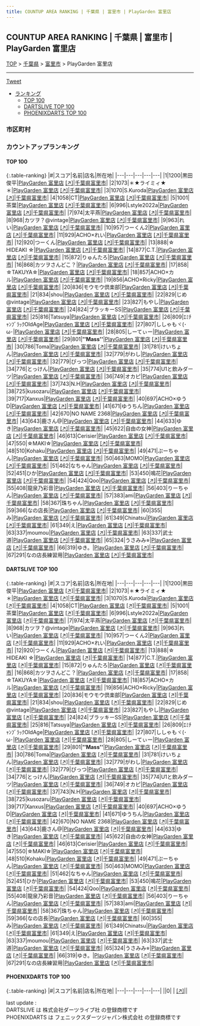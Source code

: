 ```yaml
---
title: COUNTUP AREA RANKING | 千葉県 | 富里市 | PlayGarden 富里店
---
```

## COUNTUP AREA RANKING | 千葉県 | 富里市 | PlayGarden 富里店

[TOP](/darts/rank/) > [千葉県](/darts/rank/千葉県/) > [富里市](/darts/rank/千葉県/富里市/) > PlayGarden 富里店

___

<a href="https://twitter.com/share?ref_src=twsrc%5Etfw" data-text="COUNTUP AREA RANKING | 千葉県富里市PlayGarden 富里店" class="twitter-share-button" data-hashtags="DARTSLIVE,PHOENIXDARTS,darts,ダーツ" data-show-count="false">Tweet</a>

* [ランキング](#カウントアップランキング)
    * [TOP 100](#top-100)
    * [DARTSLIVE TOP 100](#dartslive-top-100)
    * [PHOENIXDARTS TOP 100](#phoenixdarts-top-100)

### 市区町村

<ul>

</ul>

### カウントアップランキング

#### TOP 100



{:.table-ranking}
|#|スコア|名前|店名|所在地|
|---|---|---|---|---|
|1|1200|<span class="rank-name-dl">黒田 俊平</span>|<a href="/darts/rank/shops/0d8d7866b1aa302ffec1ae84bb28bd87.html">PlayGarden 富里店</a> <a href="https://search.dartslive.com/jp/shop/0d8d7866b1aa302ffec1ae84bb28bd87">[↗]</a>|<a href="/darts/rank/千葉県/富里市">千葉県富里市</a>|
|2|1073|<span class="rank-name-dl">＊★ライミィ★＊</span>|<a href="/darts/rank/shops/0d8d7866b1aa302ffec1ae84bb28bd87.html">PlayGarden 富里店</a> <a href="https://search.dartslive.com/jp/shop/0d8d7866b1aa302ffec1ae84bb28bd87">[↗]</a>|<a href="/darts/rank/千葉県/富里市">千葉県富里市</a>|
|3|1070|<span class="rank-name-dl">S.Kuroda</span>|<a href="/darts/rank/shops/0d8d7866b1aa302ffec1ae84bb28bd87.html">PlayGarden 富里店</a> <a href="https://search.dartslive.com/jp/shop/0d8d7866b1aa302ffec1ae84bb28bd87">[↗]</a>|<a href="/darts/rank/千葉県/富里市">千葉県富里市</a>|
|4|1058|<span class="rank-name-dl">CT</span>|<a href="/darts/rank/shops/0d8d7866b1aa302ffec1ae84bb28bd87.html">PlayGarden 富里店</a> <a href="https://search.dartslive.com/jp/shop/0d8d7866b1aa302ffec1ae84bb28bd87">[↗]</a>|<a href="/darts/rank/千葉県/富里市">千葉県富里市</a>|
|5|1001|<span class="rank-name-dl">茶葉</span>|<a href="/darts/rank/shops/0d8d7866b1aa302ffec1ae84bb28bd87.html">PlayGarden 富里店</a> <a href="https://search.dartslive.com/jp/shop/0d8d7866b1aa302ffec1ae84bb28bd87">[↗]</a>|<a href="/darts/rank/千葉県/富里市">千葉県富里市</a>|
|6|996|<span class="rank-name-dl">Lstyle2022a</span>|<a href="/darts/rank/shops/0d8d7866b1aa302ffec1ae84bb28bd87.html">PlayGarden 富里店</a> <a href="https://search.dartslive.com/jp/shop/0d8d7866b1aa302ffec1ae84bb28bd87">[↗]</a>|<a href="/darts/rank/千葉県/富里市">千葉県富里市</a>|
|7|974|<span class="rank-name-dl">太平燕</span>|<a href="/darts/rank/shops/0d8d7866b1aa302ffec1ae84bb28bd87.html">PlayGarden 富里店</a> <a href="https://search.dartslive.com/jp/shop/0d8d7866b1aa302ffec1ae84bb28bd87">[↗]</a>|<a href="/darts/rank/千葉県/富里市">千葉県富里市</a>|
|8|968|<span class="rank-name-dl">カツヲ？@vintage</span>|<a href="/darts/rank/shops/0d8d7866b1aa302ffec1ae84bb28bd87.html">PlayGarden 富里店</a> <a href="https://search.dartslive.com/jp/shop/0d8d7866b1aa302ffec1ae84bb28bd87">[↗]</a>|<a href="/darts/rank/千葉県/富里市">千葉県富里市</a>|
|9|963|<span class="rank-name-dl">れい</span>|<a href="/darts/rank/shops/0d8d7866b1aa302ffec1ae84bb28bd87.html">PlayGarden 富里店</a> <a href="https://search.dartslive.com/jp/shop/0d8d7866b1aa302ffec1ae84bb28bd87">[↗]</a>|<a href="/darts/rank/千葉県/富里市">千葉県富里市</a>|
|10|957|<span class="rank-name-dl">つーくん2</span>|<a href="/darts/rank/shops/0d8d7866b1aa302ffec1ae84bb28bd87.html">PlayGarden 富里店</a> <a href="https://search.dartslive.com/jp/shop/0d8d7866b1aa302ffec1ae84bb28bd87">[↗]</a>|<a href="/darts/rank/千葉県/富里市">千葉県富里市</a>|
|11|929|<span class="rank-name-dl">ACHO×れい</span>|<a href="/darts/rank/shops/0d8d7866b1aa302ffec1ae84bb28bd87.html">PlayGarden 富里店</a> <a href="https://search.dartslive.com/jp/shop/0d8d7866b1aa302ffec1ae84bb28bd87">[↗]</a>|<a href="/darts/rank/千葉県/富里市">千葉県富里市</a>|
|12|920|<span class="rank-name-dl">つーくん</span>|<a href="/darts/rank/shops/0d8d7866b1aa302ffec1ae84bb28bd87.html">PlayGarden 富里店</a> <a href="https://search.dartslive.com/jp/shop/0d8d7866b1aa302ffec1ae84bb28bd87">[↗]</a>|<a href="/darts/rank/千葉県/富里市">千葉県富里市</a>|
|13|888|<span class="rank-name-dl">☆ HIDEAKI ☆</span>|<a href="/darts/rank/shops/0d8d7866b1aa302ffec1ae84bb28bd87.html">PlayGarden 富里店</a> <a href="https://search.dartslive.com/jp/shop/0d8d7866b1aa302ffec1ae84bb28bd87">[↗]</a>|<a href="/darts/rank/千葉県/富里市">千葉県富里市</a>|
|14|877|<span class="rank-name-dl">C.T.</span>|<a href="/darts/rank/shops/0d8d7866b1aa302ffec1ae84bb28bd87.html">PlayGarden 富里店</a> <a href="https://search.dartslive.com/jp/shop/0d8d7866b1aa302ffec1ae84bb28bd87">[↗]</a>|<a href="/darts/rank/千葉県/富里市">千葉県富里市</a>|
|15|872|<span class="rank-name-dl">りゅんたろ</span>|<a href="/darts/rank/shops/0d8d7866b1aa302ffec1ae84bb28bd87.html">PlayGarden 富里店</a> <a href="https://search.dartslive.com/jp/shop/0d8d7866b1aa302ffec1ae84bb28bd87">[↗]</a>|<a href="/darts/rank/千葉県/富里市">千葉県富里市</a>|
|16|868|<span class="rank-name-dl">カツヲさんどこ？</span>|<a href="/darts/rank/shops/0d8d7866b1aa302ffec1ae84bb28bd87.html">PlayGarden 富里店</a> <a href="https://search.dartslive.com/jp/shop/0d8d7866b1aa302ffec1ae84bb28bd87">[↗]</a>|<a href="/darts/rank/千葉県/富里市">千葉県富里市</a>|
|17|858|<span class="rank-name-dl">☆TAKUYA☆</span>|<a href="/darts/rank/shops/0d8d7866b1aa302ffec1ae84bb28bd87.html">PlayGarden 富里店</a> <a href="https://search.dartslive.com/jp/shop/0d8d7866b1aa302ffec1ae84bb28bd87">[↗]</a>|<a href="/darts/rank/千葉県/富里市">千葉県富里市</a>|
|18|857|<span class="rank-name-dl">ACHO×カル</span>|<a href="/darts/rank/shops/0d8d7866b1aa302ffec1ae84bb28bd87.html">PlayGarden 富里店</a> <a href="https://search.dartslive.com/jp/shop/0d8d7866b1aa302ffec1ae84bb28bd87">[↗]</a>|<a href="/darts/rank/千葉県/富里市">千葉県富里市</a>|
|19|856|<span class="rank-name-dl">ACHO×Ricky</span>|<a href="/darts/rank/shops/0d8d7866b1aa302ffec1ae84bb28bd87.html">PlayGarden 富里店</a> <a href="https://search.dartslive.com/jp/shop/0d8d7866b1aa302ffec1ae84bb28bd87">[↗]</a>|<a href="/darts/rank/千葉県/富里市">千葉県富里市</a>|
|20|836|<span class="rank-name-dl">モウモウ倶楽部</span>|<a href="/darts/rank/shops/0d8d7866b1aa302ffec1ae84bb28bd87.html">PlayGarden 富里店</a> <a href="https://search.dartslive.com/jp/shop/0d8d7866b1aa302ffec1ae84bb28bd87">[↗]</a>|<a href="/darts/rank/千葉県/富里市">千葉県富里市</a>|
|21|834|<span class="rank-name-dl">shou</span>|<a href="/darts/rank/shops/0d8d7866b1aa302ffec1ae84bb28bd87.html">PlayGarden 富里店</a> <a href="https://search.dartslive.com/jp/shop/0d8d7866b1aa302ffec1ae84bb28bd87">[↗]</a>|<a href="/darts/rank/千葉県/富里市">千葉県富里市</a>|
|22|829|<span class="rank-name-dl">じめ@vintage</span>|<a href="/darts/rank/shops/0d8d7866b1aa302ffec1ae84bb28bd87.html">PlayGarden 富里店</a> <a href="https://search.dartslive.com/jp/shop/0d8d7866b1aa302ffec1ae84bb28bd87">[↗]</a>|<a href="/darts/rank/千葉県/富里市">千葉県富里市</a>|
|23|827|<span class="rank-name-dl">もやし</span>|<a href="/darts/rank/shops/0d8d7866b1aa302ffec1ae84bb28bd87.html">PlayGarden 富里店</a> <a href="https://search.dartslive.com/jp/shop/0d8d7866b1aa302ffec1ae84bb28bd87">[↗]</a>|<a href="/darts/rank/千葉県/富里市">千葉県富里市</a>|
|24|824|<span class="rank-name-dl">ブラッキーSS</span>|<a href="/darts/rank/shops/0d8d7866b1aa302ffec1ae84bb28bd87.html">PlayGarden 富里店</a> <a href="https://search.dartslive.com/jp/shop/0d8d7866b1aa302ffec1ae84bb28bd87">[↗]</a>|<a href="/darts/rank/千葉県/富里市">千葉県富里市</a>|
|25|816|<span class="rank-name-dl">Tatsuya</span>|<a href="/darts/rank/shops/0d8d7866b1aa302ffec1ae84bb28bd87.html">PlayGarden 富里店</a> <a href="https://search.dartslive.com/jp/shop/0d8d7866b1aa302ffec1ae84bb28bd87">[↗]</a>|<a href="/darts/rank/千葉県/富里市">千葉県富里市</a>|
|26|809|<span class="rank-name-dl">ｴﾐﾁｬﾝﾌﾞﾗｯｸOldAge</span>|<a href="/darts/rank/shops/0d8d7866b1aa302ffec1ae84bb28bd87.html">PlayGarden 富里店</a> <a href="https://search.dartslive.com/jp/shop/0d8d7866b1aa302ffec1ae84bb28bd87">[↗]</a>|<a href="/darts/rank/千葉県/富里市">千葉県富里市</a>|
|27|807|<span class="rank-name-dl">ししゃもヾ(･ω･</span>|<a href="/darts/rank/shops/0d8d7866b1aa302ffec1ae84bb28bd87.html">PlayGarden 富里店</a> <a href="https://search.dartslive.com/jp/shop/0d8d7866b1aa302ffec1ae84bb28bd87">[↗]</a>|<a href="/darts/rank/千葉県/富里市">千葉県富里市</a>|
|28|805|<span class="rank-name-dl">しーてぃー</span>|<a href="/darts/rank/shops/0d8d7866b1aa302ffec1ae84bb28bd87.html">PlayGarden 富里店</a> <a href="https://search.dartslive.com/jp/shop/0d8d7866b1aa302ffec1ae84bb28bd87">[↗]</a>|<a href="/darts/rank/千葉県/富里市">千葉県富里市</a>|
|29|801|<span class="rank-name-dl">__&#x27;&#x27;Mass&#x27;&#x27;__</span>|<a href="/darts/rank/shops/0d8d7866b1aa302ffec1ae84bb28bd87.html">PlayGarden 富里店</a> <a href="https://search.dartslive.com/jp/shop/0d8d7866b1aa302ffec1ae84bb28bd87">[↗]</a>|<a href="/darts/rank/千葉県/富里市">千葉県富里市</a>|
|30|786|<span class="rank-name-dl">Toma</span>|<a href="/darts/rank/shops/0d8d7866b1aa302ffec1ae84bb28bd87.html">PlayGarden 富里店</a> <a href="https://search.dartslive.com/jp/shop/0d8d7866b1aa302ffec1ae84bb28bd87">[↗]</a>|<a href="/darts/rank/千葉県/富里市">千葉県富里市</a>|
|31|781|<span class="rank-name-dl">けいちょん</span>|<a href="/darts/rank/shops/0d8d7866b1aa302ffec1ae84bb28bd87.html">PlayGarden 富里店</a> <a href="https://search.dartslive.com/jp/shop/0d8d7866b1aa302ffec1ae84bb28bd87">[↗]</a>|<a href="/darts/rank/千葉県/富里市">千葉県富里市</a>|
|32|779|<span class="rank-name-dl">がわし</span>|<a href="/darts/rank/shops/0d8d7866b1aa302ffec1ae84bb28bd87.html">PlayGarden 富里店</a> <a href="https://search.dartslive.com/jp/shop/0d8d7866b1aa302ffec1ae84bb28bd87">[↗]</a>|<a href="/darts/rank/千葉県/富里市">千葉県富里市</a>|
|32|779|<span class="rank-name-dl">ぴっつ</span>|<a href="/darts/rank/shops/0d8d7866b1aa302ffec1ae84bb28bd87.html">PlayGarden 富里店</a> <a href="https://search.dartslive.com/jp/shop/0d8d7866b1aa302ffec1ae84bb28bd87">[↗]</a>|<a href="/darts/rank/千葉県/富里市">千葉県富里市</a>|
|34|776|<span class="rank-name-dl">とっけん</span>|<a href="/darts/rank/shops/0d8d7866b1aa302ffec1ae84bb28bd87.html">PlayGarden 富里店</a> <a href="https://search.dartslive.com/jp/shop/0d8d7866b1aa302ffec1ae84bb28bd87">[↗]</a>|<a href="/darts/rank/千葉県/富里市">千葉県富里市</a>|
|35|774|<span class="rank-name-dl">U1と飲みダーツ</span>|<a href="/darts/rank/shops/0d8d7866b1aa302ffec1ae84bb28bd87.html">PlayGarden 富里店</a> <a href="https://search.dartslive.com/jp/shop/0d8d7866b1aa302ffec1ae84bb28bd87">[↗]</a>|<a href="/darts/rank/千葉県/富里市">千葉県富里市</a>|
|36|749|<span class="rank-name-dl">オカピ</span>|<a href="/darts/rank/shops/0d8d7866b1aa302ffec1ae84bb28bd87.html">PlayGarden 富里店</a> <a href="https://search.dartslive.com/jp/shop/0d8d7866b1aa302ffec1ae84bb28bd87">[↗]</a>|<a href="/darts/rank/千葉県/富里市">千葉県富里市</a>|
|37|743|<span class="rank-name-dl">N.H</span>|<a href="/darts/rank/shops/0d8d7866b1aa302ffec1ae84bb28bd87.html">PlayGarden 富里店</a> <a href="https://search.dartslive.com/jp/shop/0d8d7866b1aa302ffec1ae84bb28bd87">[↗]</a>|<a href="/darts/rank/千葉県/富里市">千葉県富里市</a>|
|38|725|<span class="rank-name-dl">kusozaru</span>|<a href="/darts/rank/shops/0d8d7866b1aa302ffec1ae84bb28bd87.html">PlayGarden 富里店</a> <a href="https://search.dartslive.com/jp/shop/0d8d7866b1aa302ffec1ae84bb28bd87">[↗]</a>|<a href="/darts/rank/千葉県/富里市">千葉県富里市</a>|
|39|717|<span class="rank-name-dl">Xanxus</span>|<a href="/darts/rank/shops/0d8d7866b1aa302ffec1ae84bb28bd87.html">PlayGarden 富里店</a> <a href="https://search.dartslive.com/jp/shop/0d8d7866b1aa302ffec1ae84bb28bd87">[↗]</a>|<a href="/darts/rank/千葉県/富里市">千葉県富里市</a>|
|40|697|<span class="rank-name-dl">ACHO×ゆうD</span>|<a href="/darts/rank/shops/0d8d7866b1aa302ffec1ae84bb28bd87.html">PlayGarden 富里店</a> <a href="https://search.dartslive.com/jp/shop/0d8d7866b1aa302ffec1ae84bb28bd87">[↗]</a>|<a href="/darts/rank/千葉県/富里市">千葉県富里市</a>|
|41|671|<span class="rank-name-dl">ゆうちん</span>|<a href="/darts/rank/shops/0d8d7866b1aa302ffec1ae84bb28bd87.html">PlayGarden 富里店</a> <a href="https://search.dartslive.com/jp/shop/0d8d7866b1aa302ffec1ae84bb28bd87">[↗]</a>|<a href="/darts/rank/千葉県/富里市">千葉県富里市</a>|
|42|670|<span class="rank-name-dl">NO NAME 2368</span>|<a href="/darts/rank/shops/0d8d7866b1aa302ffec1ae84bb28bd87.html">PlayGarden 富里店</a> <a href="https://search.dartslive.com/jp/shop/0d8d7866b1aa302ffec1ae84bb28bd87">[↗]</a>|<a href="/darts/rank/千葉県/富里市">千葉県富里市</a>|
|43|643|<span class="rank-name-dl">鹿さん@</span>|<a href="/darts/rank/shops/0d8d7866b1aa302ffec1ae84bb28bd87.html">PlayGarden 富里店</a> <a href="https://search.dartslive.com/jp/shop/0d8d7866b1aa302ffec1ae84bb28bd87">[↗]</a>|<a href="/darts/rank/千葉県/富里市">千葉県富里市</a>|
|44|633|<span class="rank-name-dl">ゆき</span>|<a href="/darts/rank/shops/0d8d7866b1aa302ffec1ae84bb28bd87.html">PlayGarden 富里店</a> <a href="https://search.dartslive.com/jp/shop/0d8d7866b1aa302ffec1ae84bb28bd87">[↗]</a>|<a href="/darts/rank/千葉県/富里市">千葉県富里市</a>|
|45|622|<span class="rank-name-dl">自由の女神</span>|<a href="/darts/rank/shops/0d8d7866b1aa302ffec1ae84bb28bd87.html">PlayGarden 富里店</a> <a href="https://search.dartslive.com/jp/shop/0d8d7866b1aa302ffec1ae84bb28bd87">[↗]</a>|<a href="/darts/rank/千葉県/富里市">千葉県富里市</a>|
|46|613|<span class="rank-name-dl">Cerisier</span>|<a href="/darts/rank/shops/0d8d7866b1aa302ffec1ae84bb28bd87.html">PlayGarden 富里店</a> <a href="https://search.dartslive.com/jp/shop/0d8d7866b1aa302ffec1ae84bb28bd87">[↗]</a>|<a href="/darts/rank/千葉県/富里市">千葉県富里市</a>|
|47|550|<span class="rank-name-dl">☆MAKI☆</span>|<a href="/darts/rank/shops/0d8d7866b1aa302ffec1ae84bb28bd87.html">PlayGarden 富里店</a> <a href="https://search.dartslive.com/jp/shop/0d8d7866b1aa302ffec1ae84bb28bd87">[↗]</a>|<a href="/darts/rank/千葉県/富里市">千葉県富里市</a>|
|48|510|<span class="rank-name-dl">Kohaku</span>|<a href="/darts/rank/shops/0d8d7866b1aa302ffec1ae84bb28bd87.html">PlayGarden 富里店</a> <a href="https://search.dartslive.com/jp/shop/0d8d7866b1aa302ffec1ae84bb28bd87">[↗]</a>|<a href="/darts/rank/千葉県/富里市">千葉県富里市</a>|
|49|471|<span class="rank-name-dl">ぷーちゃん</span>|<a href="/darts/rank/shops/0d8d7866b1aa302ffec1ae84bb28bd87.html">PlayGarden 富里店</a> <a href="https://search.dartslive.com/jp/shop/0d8d7866b1aa302ffec1ae84bb28bd87">[↗]</a>|<a href="/darts/rank/千葉県/富里市">千葉県富里市</a>|
|50|463|<span class="rank-name-dl">MOMO</span>|<a href="/darts/rank/shops/0d8d7866b1aa302ffec1ae84bb28bd87.html">PlayGarden 富里店</a> <a href="https://search.dartslive.com/jp/shop/0d8d7866b1aa302ffec1ae84bb28bd87">[↗]</a>|<a href="/darts/rank/千葉県/富里市">千葉県富里市</a>|
|51|462|<span class="rank-name-dl">なちゃん</span>|<a href="/darts/rank/shops/0d8d7866b1aa302ffec1ae84bb28bd87.html">PlayGarden 富里店</a> <a href="https://search.dartslive.com/jp/shop/0d8d7866b1aa302ffec1ae84bb28bd87">[↗]</a>|<a href="/darts/rank/千葉県/富里市">千葉県富里市</a>|
|52|451|<span class="rank-name-dl">ひか</span>|<a href="/darts/rank/shops/0d8d7866b1aa302ffec1ae84bb28bd87.html">PlayGarden 富里店</a> <a href="https://search.dartslive.com/jp/shop/0d8d7866b1aa302ffec1ae84bb28bd87">[↗]</a>|<a href="/darts/rank/千葉県/富里市">千葉県富里市</a>|
|53|450|<span class="rank-name-dl">鳴花</span>|<a href="/darts/rank/shops/0d8d7866b1aa302ffec1ae84bb28bd87.html">PlayGarden 富里店</a> <a href="https://search.dartslive.com/jp/shop/0d8d7866b1aa302ffec1ae84bb28bd87">[↗]</a>|<a href="/darts/rank/千葉県/富里市">千葉県富里市</a>|
|54|424|<span class="rank-name-dl">Qoo</span>|<a href="/darts/rank/shops/0d8d7866b1aa302ffec1ae84bb28bd87.html">PlayGarden 富里店</a> <a href="https://search.dartslive.com/jp/shop/0d8d7866b1aa302ffec1ae84bb28bd87">[↗]</a>|<a href="/darts/rank/千葉県/富里市">千葉県富里市</a>|
|55|408|<span class="rank-name-dl">龍泉乃彩音</span>|<a href="/darts/rank/shops/0d8d7866b1aa302ffec1ae84bb28bd87.html">PlayGarden 富里店</a> <a href="https://search.dartslive.com/jp/shop/0d8d7866b1aa302ffec1ae84bb28bd87">[↗]</a>|<a href="/darts/rank/千葉県/富里市">千葉県富里市</a>|
|56|403|<span class="rank-name-dl">りーちゃん</span>|<a href="/darts/rank/shops/0d8d7866b1aa302ffec1ae84bb28bd87.html">PlayGarden 富里店</a> <a href="https://search.dartslive.com/jp/shop/0d8d7866b1aa302ffec1ae84bb28bd87">[↗]</a>|<a href="/darts/rank/千葉県/富里市">千葉県富里市</a>|
|57|383|<span class="rank-name-dl">ami</span>|<a href="/darts/rank/shops/0d8d7866b1aa302ffec1ae84bb28bd87.html">PlayGarden 富里店</a> <a href="https://search.dartslive.com/jp/shop/0d8d7866b1aa302ffec1ae84bb28bd87">[↗]</a>|<a href="/darts/rank/千葉県/富里市">千葉県富里市</a>|
|58|367|<span class="rank-name-dl">珠ちゃん</span>|<a href="/darts/rank/shops/0d8d7866b1aa302ffec1ae84bb28bd87.html">PlayGarden 富里店</a> <a href="https://search.dartslive.com/jp/shop/0d8d7866b1aa302ffec1ae84bb28bd87">[↗]</a>|<a href="/darts/rank/千葉県/富里市">千葉県富里市</a>|
|59|366|<span class="rank-name-dl">なの店長</span>|<a href="/darts/rank/shops/0d8d7866b1aa302ffec1ae84bb28bd87.html">PlayGarden 富里店</a> <a href="https://search.dartslive.com/jp/shop/0d8d7866b1aa302ffec1ae84bb28bd87">[↗]</a>|<a href="/darts/rank/千葉県/富里市">千葉県富里市</a>|
|60|355|<span class="rank-name-dl">み</span>|<a href="/darts/rank/shops/0d8d7866b1aa302ffec1ae84bb28bd87.html">PlayGarden 富里店</a> <a href="https://search.dartslive.com/jp/shop/0d8d7866b1aa302ffec1ae84bb28bd87">[↗]</a>|<a href="/darts/rank/千葉県/富里市">千葉県富里市</a>|
|61|349|<span class="rank-name-dl">Chinatsu</span>|<a href="/darts/rank/shops/0d8d7866b1aa302ffec1ae84bb28bd87.html">PlayGarden 富里店</a> <a href="https://search.dartslive.com/jp/shop/0d8d7866b1aa302ffec1ae84bb28bd87">[↗]</a>|<a href="/darts/rank/千葉県/富里市">千葉県富里市</a>|
|61|349|<span class="rank-name-dl">え</span>|<a href="/darts/rank/shops/0d8d7866b1aa302ffec1ae84bb28bd87.html">PlayGarden 富里店</a> <a href="https://search.dartslive.com/jp/shop/0d8d7866b1aa302ffec1ae84bb28bd87">[↗]</a>|<a href="/darts/rank/千葉県/富里市">千葉県富里市</a>|
|63|337|<span class="rank-name-dl">moumou</span>|<a href="/darts/rank/shops/0d8d7866b1aa302ffec1ae84bb28bd87.html">PlayGarden 富里店</a> <a href="https://search.dartslive.com/jp/shop/0d8d7866b1aa302ffec1ae84bb28bd87">[↗]</a>|<a href="/darts/rank/千葉県/富里市">千葉県富里市</a>|
|63|337|<span class="rank-name-dl">武士道</span>|<a href="/darts/rank/shops/0d8d7866b1aa302ffec1ae84bb28bd87.html">PlayGarden 富里店</a> <a href="https://search.dartslive.com/jp/shop/0d8d7866b1aa302ffec1ae84bb28bd87">[↗]</a>|<a href="/darts/rank/千葉県/富里市">千葉県富里市</a>|
|65|324|<span class="rank-name-dl">うさみみ⭐︎</span>|<a href="/darts/rank/shops/0d8d7866b1aa302ffec1ae84bb28bd87.html">PlayGarden 富里店</a> <a href="https://search.dartslive.com/jp/shop/0d8d7866b1aa302ffec1ae84bb28bd87">[↗]</a>|<a href="/darts/rank/千葉県/富里市">千葉県富里市</a>|
|66|319|<span class="rank-name-dl">ゆき。</span>|<a href="/darts/rank/shops/0d8d7866b1aa302ffec1ae84bb28bd87.html">PlayGarden 富里店</a> <a href="https://search.dartslive.com/jp/shop/0d8d7866b1aa302ffec1ae84bb28bd87">[↗]</a>|<a href="/darts/rank/千葉県/富里市">千葉県富里市</a>|
|67|291|<span class="rank-name-dl">なの店長練習用</span>|<a href="/darts/rank/shops/0d8d7866b1aa302ffec1ae84bb28bd87.html">PlayGarden 富里店</a> <a href="https://search.dartslive.com/jp/shop/0d8d7866b1aa302ffec1ae84bb28bd87">[↗]</a>|<a href="/darts/rank/千葉県/富里市">千葉県富里市</a>|


#### DARTSLIVE TOP 100



{:.table-ranking}
|#|スコア|名前|店名|所在地|
|---|---|---|---|---|
|1|1200|<span class="rank-name-dl">黒田 俊平</span>|<a href="/darts/rank/shops/0d8d7866b1aa302ffec1ae84bb28bd87.html">PlayGarden 富里店</a> <a href="https://search.dartslive.com/jp/shop/0d8d7866b1aa302ffec1ae84bb28bd87">[↗]</a>|<a href="/darts/rank/千葉県/富里市">千葉県富里市</a>|
|2|1073|<span class="rank-name-dl">＊★ライミィ★＊</span>|<a href="/darts/rank/shops/0d8d7866b1aa302ffec1ae84bb28bd87.html">PlayGarden 富里店</a> <a href="https://search.dartslive.com/jp/shop/0d8d7866b1aa302ffec1ae84bb28bd87">[↗]</a>|<a href="/darts/rank/千葉県/富里市">千葉県富里市</a>|
|3|1070|<span class="rank-name-dl">S.Kuroda</span>|<a href="/darts/rank/shops/0d8d7866b1aa302ffec1ae84bb28bd87.html">PlayGarden 富里店</a> <a href="https://search.dartslive.com/jp/shop/0d8d7866b1aa302ffec1ae84bb28bd87">[↗]</a>|<a href="/darts/rank/千葉県/富里市">千葉県富里市</a>|
|4|1058|<span class="rank-name-dl">CT</span>|<a href="/darts/rank/shops/0d8d7866b1aa302ffec1ae84bb28bd87.html">PlayGarden 富里店</a> <a href="https://search.dartslive.com/jp/shop/0d8d7866b1aa302ffec1ae84bb28bd87">[↗]</a>|<a href="/darts/rank/千葉県/富里市">千葉県富里市</a>|
|5|1001|<span class="rank-name-dl">茶葉</span>|<a href="/darts/rank/shops/0d8d7866b1aa302ffec1ae84bb28bd87.html">PlayGarden 富里店</a> <a href="https://search.dartslive.com/jp/shop/0d8d7866b1aa302ffec1ae84bb28bd87">[↗]</a>|<a href="/darts/rank/千葉県/富里市">千葉県富里市</a>|
|6|996|<span class="rank-name-dl">Lstyle2022a</span>|<a href="/darts/rank/shops/0d8d7866b1aa302ffec1ae84bb28bd87.html">PlayGarden 富里店</a> <a href="https://search.dartslive.com/jp/shop/0d8d7866b1aa302ffec1ae84bb28bd87">[↗]</a>|<a href="/darts/rank/千葉県/富里市">千葉県富里市</a>|
|7|974|<span class="rank-name-dl">太平燕</span>|<a href="/darts/rank/shops/0d8d7866b1aa302ffec1ae84bb28bd87.html">PlayGarden 富里店</a> <a href="https://search.dartslive.com/jp/shop/0d8d7866b1aa302ffec1ae84bb28bd87">[↗]</a>|<a href="/darts/rank/千葉県/富里市">千葉県富里市</a>|
|8|968|<span class="rank-name-dl">カツヲ？@vintage</span>|<a href="/darts/rank/shops/0d8d7866b1aa302ffec1ae84bb28bd87.html">PlayGarden 富里店</a> <a href="https://search.dartslive.com/jp/shop/0d8d7866b1aa302ffec1ae84bb28bd87">[↗]</a>|<a href="/darts/rank/千葉県/富里市">千葉県富里市</a>|
|9|963|<span class="rank-name-dl">れい</span>|<a href="/darts/rank/shops/0d8d7866b1aa302ffec1ae84bb28bd87.html">PlayGarden 富里店</a> <a href="https://search.dartslive.com/jp/shop/0d8d7866b1aa302ffec1ae84bb28bd87">[↗]</a>|<a href="/darts/rank/千葉県/富里市">千葉県富里市</a>|
|10|957|<span class="rank-name-dl">つーくん2</span>|<a href="/darts/rank/shops/0d8d7866b1aa302ffec1ae84bb28bd87.html">PlayGarden 富里店</a> <a href="https://search.dartslive.com/jp/shop/0d8d7866b1aa302ffec1ae84bb28bd87">[↗]</a>|<a href="/darts/rank/千葉県/富里市">千葉県富里市</a>|
|11|929|<span class="rank-name-dl">ACHO×れい</span>|<a href="/darts/rank/shops/0d8d7866b1aa302ffec1ae84bb28bd87.html">PlayGarden 富里店</a> <a href="https://search.dartslive.com/jp/shop/0d8d7866b1aa302ffec1ae84bb28bd87">[↗]</a>|<a href="/darts/rank/千葉県/富里市">千葉県富里市</a>|
|12|920|<span class="rank-name-dl">つーくん</span>|<a href="/darts/rank/shops/0d8d7866b1aa302ffec1ae84bb28bd87.html">PlayGarden 富里店</a> <a href="https://search.dartslive.com/jp/shop/0d8d7866b1aa302ffec1ae84bb28bd87">[↗]</a>|<a href="/darts/rank/千葉県/富里市">千葉県富里市</a>|
|13|888|<span class="rank-name-dl">☆ HIDEAKI ☆</span>|<a href="/darts/rank/shops/0d8d7866b1aa302ffec1ae84bb28bd87.html">PlayGarden 富里店</a> <a href="https://search.dartslive.com/jp/shop/0d8d7866b1aa302ffec1ae84bb28bd87">[↗]</a>|<a href="/darts/rank/千葉県/富里市">千葉県富里市</a>|
|14|877|<span class="rank-name-dl">C.T.</span>|<a href="/darts/rank/shops/0d8d7866b1aa302ffec1ae84bb28bd87.html">PlayGarden 富里店</a> <a href="https://search.dartslive.com/jp/shop/0d8d7866b1aa302ffec1ae84bb28bd87">[↗]</a>|<a href="/darts/rank/千葉県/富里市">千葉県富里市</a>|
|15|872|<span class="rank-name-dl">りゅんたろ</span>|<a href="/darts/rank/shops/0d8d7866b1aa302ffec1ae84bb28bd87.html">PlayGarden 富里店</a> <a href="https://search.dartslive.com/jp/shop/0d8d7866b1aa302ffec1ae84bb28bd87">[↗]</a>|<a href="/darts/rank/千葉県/富里市">千葉県富里市</a>|
|16|868|<span class="rank-name-dl">カツヲさんどこ？</span>|<a href="/darts/rank/shops/0d8d7866b1aa302ffec1ae84bb28bd87.html">PlayGarden 富里店</a> <a href="https://search.dartslive.com/jp/shop/0d8d7866b1aa302ffec1ae84bb28bd87">[↗]</a>|<a href="/darts/rank/千葉県/富里市">千葉県富里市</a>|
|17|858|<span class="rank-name-dl">☆TAKUYA☆</span>|<a href="/darts/rank/shops/0d8d7866b1aa302ffec1ae84bb28bd87.html">PlayGarden 富里店</a> <a href="https://search.dartslive.com/jp/shop/0d8d7866b1aa302ffec1ae84bb28bd87">[↗]</a>|<a href="/darts/rank/千葉県/富里市">千葉県富里市</a>|
|18|857|<span class="rank-name-dl">ACHO×カル</span>|<a href="/darts/rank/shops/0d8d7866b1aa302ffec1ae84bb28bd87.html">PlayGarden 富里店</a> <a href="https://search.dartslive.com/jp/shop/0d8d7866b1aa302ffec1ae84bb28bd87">[↗]</a>|<a href="/darts/rank/千葉県/富里市">千葉県富里市</a>|
|19|856|<span class="rank-name-dl">ACHO×Ricky</span>|<a href="/darts/rank/shops/0d8d7866b1aa302ffec1ae84bb28bd87.html">PlayGarden 富里店</a> <a href="https://search.dartslive.com/jp/shop/0d8d7866b1aa302ffec1ae84bb28bd87">[↗]</a>|<a href="/darts/rank/千葉県/富里市">千葉県富里市</a>|
|20|836|<span class="rank-name-dl">モウモウ倶楽部</span>|<a href="/darts/rank/shops/0d8d7866b1aa302ffec1ae84bb28bd87.html">PlayGarden 富里店</a> <a href="https://search.dartslive.com/jp/shop/0d8d7866b1aa302ffec1ae84bb28bd87">[↗]</a>|<a href="/darts/rank/千葉県/富里市">千葉県富里市</a>|
|21|834|<span class="rank-name-dl">shou</span>|<a href="/darts/rank/shops/0d8d7866b1aa302ffec1ae84bb28bd87.html">PlayGarden 富里店</a> <a href="https://search.dartslive.com/jp/shop/0d8d7866b1aa302ffec1ae84bb28bd87">[↗]</a>|<a href="/darts/rank/千葉県/富里市">千葉県富里市</a>|
|22|829|<span class="rank-name-dl">じめ@vintage</span>|<a href="/darts/rank/shops/0d8d7866b1aa302ffec1ae84bb28bd87.html">PlayGarden 富里店</a> <a href="https://search.dartslive.com/jp/shop/0d8d7866b1aa302ffec1ae84bb28bd87">[↗]</a>|<a href="/darts/rank/千葉県/富里市">千葉県富里市</a>|
|23|827|<span class="rank-name-dl">もやし</span>|<a href="/darts/rank/shops/0d8d7866b1aa302ffec1ae84bb28bd87.html">PlayGarden 富里店</a> <a href="https://search.dartslive.com/jp/shop/0d8d7866b1aa302ffec1ae84bb28bd87">[↗]</a>|<a href="/darts/rank/千葉県/富里市">千葉県富里市</a>|
|24|824|<span class="rank-name-dl">ブラッキーSS</span>|<a href="/darts/rank/shops/0d8d7866b1aa302ffec1ae84bb28bd87.html">PlayGarden 富里店</a> <a href="https://search.dartslive.com/jp/shop/0d8d7866b1aa302ffec1ae84bb28bd87">[↗]</a>|<a href="/darts/rank/千葉県/富里市">千葉県富里市</a>|
|25|816|<span class="rank-name-dl">Tatsuya</span>|<a href="/darts/rank/shops/0d8d7866b1aa302ffec1ae84bb28bd87.html">PlayGarden 富里店</a> <a href="https://search.dartslive.com/jp/shop/0d8d7866b1aa302ffec1ae84bb28bd87">[↗]</a>|<a href="/darts/rank/千葉県/富里市">千葉県富里市</a>|
|26|809|<span class="rank-name-dl">ｴﾐﾁｬﾝﾌﾞﾗｯｸOldAge</span>|<a href="/darts/rank/shops/0d8d7866b1aa302ffec1ae84bb28bd87.html">PlayGarden 富里店</a> <a href="https://search.dartslive.com/jp/shop/0d8d7866b1aa302ffec1ae84bb28bd87">[↗]</a>|<a href="/darts/rank/千葉県/富里市">千葉県富里市</a>|
|27|807|<span class="rank-name-dl">ししゃもヾ(･ω･</span>|<a href="/darts/rank/shops/0d8d7866b1aa302ffec1ae84bb28bd87.html">PlayGarden 富里店</a> <a href="https://search.dartslive.com/jp/shop/0d8d7866b1aa302ffec1ae84bb28bd87">[↗]</a>|<a href="/darts/rank/千葉県/富里市">千葉県富里市</a>|
|28|805|<span class="rank-name-dl">しーてぃー</span>|<a href="/darts/rank/shops/0d8d7866b1aa302ffec1ae84bb28bd87.html">PlayGarden 富里店</a> <a href="https://search.dartslive.com/jp/shop/0d8d7866b1aa302ffec1ae84bb28bd87">[↗]</a>|<a href="/darts/rank/千葉県/富里市">千葉県富里市</a>|
|29|801|<span class="rank-name-dl">__&#x27;&#x27;Mass&#x27;&#x27;__</span>|<a href="/darts/rank/shops/0d8d7866b1aa302ffec1ae84bb28bd87.html">PlayGarden 富里店</a> <a href="https://search.dartslive.com/jp/shop/0d8d7866b1aa302ffec1ae84bb28bd87">[↗]</a>|<a href="/darts/rank/千葉県/富里市">千葉県富里市</a>|
|30|786|<span class="rank-name-dl">Toma</span>|<a href="/darts/rank/shops/0d8d7866b1aa302ffec1ae84bb28bd87.html">PlayGarden 富里店</a> <a href="https://search.dartslive.com/jp/shop/0d8d7866b1aa302ffec1ae84bb28bd87">[↗]</a>|<a href="/darts/rank/千葉県/富里市">千葉県富里市</a>|
|31|781|<span class="rank-name-dl">けいちょん</span>|<a href="/darts/rank/shops/0d8d7866b1aa302ffec1ae84bb28bd87.html">PlayGarden 富里店</a> <a href="https://search.dartslive.com/jp/shop/0d8d7866b1aa302ffec1ae84bb28bd87">[↗]</a>|<a href="/darts/rank/千葉県/富里市">千葉県富里市</a>|
|32|779|<span class="rank-name-dl">がわし</span>|<a href="/darts/rank/shops/0d8d7866b1aa302ffec1ae84bb28bd87.html">PlayGarden 富里店</a> <a href="https://search.dartslive.com/jp/shop/0d8d7866b1aa302ffec1ae84bb28bd87">[↗]</a>|<a href="/darts/rank/千葉県/富里市">千葉県富里市</a>|
|32|779|<span class="rank-name-dl">ぴっつ</span>|<a href="/darts/rank/shops/0d8d7866b1aa302ffec1ae84bb28bd87.html">PlayGarden 富里店</a> <a href="https://search.dartslive.com/jp/shop/0d8d7866b1aa302ffec1ae84bb28bd87">[↗]</a>|<a href="/darts/rank/千葉県/富里市">千葉県富里市</a>|
|34|776|<span class="rank-name-dl">とっけん</span>|<a href="/darts/rank/shops/0d8d7866b1aa302ffec1ae84bb28bd87.html">PlayGarden 富里店</a> <a href="https://search.dartslive.com/jp/shop/0d8d7866b1aa302ffec1ae84bb28bd87">[↗]</a>|<a href="/darts/rank/千葉県/富里市">千葉県富里市</a>|
|35|774|<span class="rank-name-dl">U1と飲みダーツ</span>|<a href="/darts/rank/shops/0d8d7866b1aa302ffec1ae84bb28bd87.html">PlayGarden 富里店</a> <a href="https://search.dartslive.com/jp/shop/0d8d7866b1aa302ffec1ae84bb28bd87">[↗]</a>|<a href="/darts/rank/千葉県/富里市">千葉県富里市</a>|
|36|749|<span class="rank-name-dl">オカピ</span>|<a href="/darts/rank/shops/0d8d7866b1aa302ffec1ae84bb28bd87.html">PlayGarden 富里店</a> <a href="https://search.dartslive.com/jp/shop/0d8d7866b1aa302ffec1ae84bb28bd87">[↗]</a>|<a href="/darts/rank/千葉県/富里市">千葉県富里市</a>|
|37|743|<span class="rank-name-dl">N.H</span>|<a href="/darts/rank/shops/0d8d7866b1aa302ffec1ae84bb28bd87.html">PlayGarden 富里店</a> <a href="https://search.dartslive.com/jp/shop/0d8d7866b1aa302ffec1ae84bb28bd87">[↗]</a>|<a href="/darts/rank/千葉県/富里市">千葉県富里市</a>|
|38|725|<span class="rank-name-dl">kusozaru</span>|<a href="/darts/rank/shops/0d8d7866b1aa302ffec1ae84bb28bd87.html">PlayGarden 富里店</a> <a href="https://search.dartslive.com/jp/shop/0d8d7866b1aa302ffec1ae84bb28bd87">[↗]</a>|<a href="/darts/rank/千葉県/富里市">千葉県富里市</a>|
|39|717|<span class="rank-name-dl">Xanxus</span>|<a href="/darts/rank/shops/0d8d7866b1aa302ffec1ae84bb28bd87.html">PlayGarden 富里店</a> <a href="https://search.dartslive.com/jp/shop/0d8d7866b1aa302ffec1ae84bb28bd87">[↗]</a>|<a href="/darts/rank/千葉県/富里市">千葉県富里市</a>|
|40|697|<span class="rank-name-dl">ACHO×ゆうD</span>|<a href="/darts/rank/shops/0d8d7866b1aa302ffec1ae84bb28bd87.html">PlayGarden 富里店</a> <a href="https://search.dartslive.com/jp/shop/0d8d7866b1aa302ffec1ae84bb28bd87">[↗]</a>|<a href="/darts/rank/千葉県/富里市">千葉県富里市</a>|
|41|671|<span class="rank-name-dl">ゆうちん</span>|<a href="/darts/rank/shops/0d8d7866b1aa302ffec1ae84bb28bd87.html">PlayGarden 富里店</a> <a href="https://search.dartslive.com/jp/shop/0d8d7866b1aa302ffec1ae84bb28bd87">[↗]</a>|<a href="/darts/rank/千葉県/富里市">千葉県富里市</a>|
|42|670|<span class="rank-name-dl">NO NAME 2368</span>|<a href="/darts/rank/shops/0d8d7866b1aa302ffec1ae84bb28bd87.html">PlayGarden 富里店</a> <a href="https://search.dartslive.com/jp/shop/0d8d7866b1aa302ffec1ae84bb28bd87">[↗]</a>|<a href="/darts/rank/千葉県/富里市">千葉県富里市</a>|
|43|643|<span class="rank-name-dl">鹿さん@</span>|<a href="/darts/rank/shops/0d8d7866b1aa302ffec1ae84bb28bd87.html">PlayGarden 富里店</a> <a href="https://search.dartslive.com/jp/shop/0d8d7866b1aa302ffec1ae84bb28bd87">[↗]</a>|<a href="/darts/rank/千葉県/富里市">千葉県富里市</a>|
|44|633|<span class="rank-name-dl">ゆき</span>|<a href="/darts/rank/shops/0d8d7866b1aa302ffec1ae84bb28bd87.html">PlayGarden 富里店</a> <a href="https://search.dartslive.com/jp/shop/0d8d7866b1aa302ffec1ae84bb28bd87">[↗]</a>|<a href="/darts/rank/千葉県/富里市">千葉県富里市</a>|
|45|622|<span class="rank-name-dl">自由の女神</span>|<a href="/darts/rank/shops/0d8d7866b1aa302ffec1ae84bb28bd87.html">PlayGarden 富里店</a> <a href="https://search.dartslive.com/jp/shop/0d8d7866b1aa302ffec1ae84bb28bd87">[↗]</a>|<a href="/darts/rank/千葉県/富里市">千葉県富里市</a>|
|46|613|<span class="rank-name-dl">Cerisier</span>|<a href="/darts/rank/shops/0d8d7866b1aa302ffec1ae84bb28bd87.html">PlayGarden 富里店</a> <a href="https://search.dartslive.com/jp/shop/0d8d7866b1aa302ffec1ae84bb28bd87">[↗]</a>|<a href="/darts/rank/千葉県/富里市">千葉県富里市</a>|
|47|550|<span class="rank-name-dl">☆MAKI☆</span>|<a href="/darts/rank/shops/0d8d7866b1aa302ffec1ae84bb28bd87.html">PlayGarden 富里店</a> <a href="https://search.dartslive.com/jp/shop/0d8d7866b1aa302ffec1ae84bb28bd87">[↗]</a>|<a href="/darts/rank/千葉県/富里市">千葉県富里市</a>|
|48|510|<span class="rank-name-dl">Kohaku</span>|<a href="/darts/rank/shops/0d8d7866b1aa302ffec1ae84bb28bd87.html">PlayGarden 富里店</a> <a href="https://search.dartslive.com/jp/shop/0d8d7866b1aa302ffec1ae84bb28bd87">[↗]</a>|<a href="/darts/rank/千葉県/富里市">千葉県富里市</a>|
|49|471|<span class="rank-name-dl">ぷーちゃん</span>|<a href="/darts/rank/shops/0d8d7866b1aa302ffec1ae84bb28bd87.html">PlayGarden 富里店</a> <a href="https://search.dartslive.com/jp/shop/0d8d7866b1aa302ffec1ae84bb28bd87">[↗]</a>|<a href="/darts/rank/千葉県/富里市">千葉県富里市</a>|
|50|463|<span class="rank-name-dl">MOMO</span>|<a href="/darts/rank/shops/0d8d7866b1aa302ffec1ae84bb28bd87.html">PlayGarden 富里店</a> <a href="https://search.dartslive.com/jp/shop/0d8d7866b1aa302ffec1ae84bb28bd87">[↗]</a>|<a href="/darts/rank/千葉県/富里市">千葉県富里市</a>|
|51|462|<span class="rank-name-dl">なちゃん</span>|<a href="/darts/rank/shops/0d8d7866b1aa302ffec1ae84bb28bd87.html">PlayGarden 富里店</a> <a href="https://search.dartslive.com/jp/shop/0d8d7866b1aa302ffec1ae84bb28bd87">[↗]</a>|<a href="/darts/rank/千葉県/富里市">千葉県富里市</a>|
|52|451|<span class="rank-name-dl">ひか</span>|<a href="/darts/rank/shops/0d8d7866b1aa302ffec1ae84bb28bd87.html">PlayGarden 富里店</a> <a href="https://search.dartslive.com/jp/shop/0d8d7866b1aa302ffec1ae84bb28bd87">[↗]</a>|<a href="/darts/rank/千葉県/富里市">千葉県富里市</a>|
|53|450|<span class="rank-name-dl">鳴花</span>|<a href="/darts/rank/shops/0d8d7866b1aa302ffec1ae84bb28bd87.html">PlayGarden 富里店</a> <a href="https://search.dartslive.com/jp/shop/0d8d7866b1aa302ffec1ae84bb28bd87">[↗]</a>|<a href="/darts/rank/千葉県/富里市">千葉県富里市</a>|
|54|424|<span class="rank-name-dl">Qoo</span>|<a href="/darts/rank/shops/0d8d7866b1aa302ffec1ae84bb28bd87.html">PlayGarden 富里店</a> <a href="https://search.dartslive.com/jp/shop/0d8d7866b1aa302ffec1ae84bb28bd87">[↗]</a>|<a href="/darts/rank/千葉県/富里市">千葉県富里市</a>|
|55|408|<span class="rank-name-dl">龍泉乃彩音</span>|<a href="/darts/rank/shops/0d8d7866b1aa302ffec1ae84bb28bd87.html">PlayGarden 富里店</a> <a href="https://search.dartslive.com/jp/shop/0d8d7866b1aa302ffec1ae84bb28bd87">[↗]</a>|<a href="/darts/rank/千葉県/富里市">千葉県富里市</a>|
|56|403|<span class="rank-name-dl">りーちゃん</span>|<a href="/darts/rank/shops/0d8d7866b1aa302ffec1ae84bb28bd87.html">PlayGarden 富里店</a> <a href="https://search.dartslive.com/jp/shop/0d8d7866b1aa302ffec1ae84bb28bd87">[↗]</a>|<a href="/darts/rank/千葉県/富里市">千葉県富里市</a>|
|57|383|<span class="rank-name-dl">ami</span>|<a href="/darts/rank/shops/0d8d7866b1aa302ffec1ae84bb28bd87.html">PlayGarden 富里店</a> <a href="https://search.dartslive.com/jp/shop/0d8d7866b1aa302ffec1ae84bb28bd87">[↗]</a>|<a href="/darts/rank/千葉県/富里市">千葉県富里市</a>|
|58|367|<span class="rank-name-dl">珠ちゃん</span>|<a href="/darts/rank/shops/0d8d7866b1aa302ffec1ae84bb28bd87.html">PlayGarden 富里店</a> <a href="https://search.dartslive.com/jp/shop/0d8d7866b1aa302ffec1ae84bb28bd87">[↗]</a>|<a href="/darts/rank/千葉県/富里市">千葉県富里市</a>|
|59|366|<span class="rank-name-dl">なの店長</span>|<a href="/darts/rank/shops/0d8d7866b1aa302ffec1ae84bb28bd87.html">PlayGarden 富里店</a> <a href="https://search.dartslive.com/jp/shop/0d8d7866b1aa302ffec1ae84bb28bd87">[↗]</a>|<a href="/darts/rank/千葉県/富里市">千葉県富里市</a>|
|60|355|<span class="rank-name-dl">み</span>|<a href="/darts/rank/shops/0d8d7866b1aa302ffec1ae84bb28bd87.html">PlayGarden 富里店</a> <a href="https://search.dartslive.com/jp/shop/0d8d7866b1aa302ffec1ae84bb28bd87">[↗]</a>|<a href="/darts/rank/千葉県/富里市">千葉県富里市</a>|
|61|349|<span class="rank-name-dl">Chinatsu</span>|<a href="/darts/rank/shops/0d8d7866b1aa302ffec1ae84bb28bd87.html">PlayGarden 富里店</a> <a href="https://search.dartslive.com/jp/shop/0d8d7866b1aa302ffec1ae84bb28bd87">[↗]</a>|<a href="/darts/rank/千葉県/富里市">千葉県富里市</a>|
|61|349|<span class="rank-name-dl">え</span>|<a href="/darts/rank/shops/0d8d7866b1aa302ffec1ae84bb28bd87.html">PlayGarden 富里店</a> <a href="https://search.dartslive.com/jp/shop/0d8d7866b1aa302ffec1ae84bb28bd87">[↗]</a>|<a href="/darts/rank/千葉県/富里市">千葉県富里市</a>|
|63|337|<span class="rank-name-dl">moumou</span>|<a href="/darts/rank/shops/0d8d7866b1aa302ffec1ae84bb28bd87.html">PlayGarden 富里店</a> <a href="https://search.dartslive.com/jp/shop/0d8d7866b1aa302ffec1ae84bb28bd87">[↗]</a>|<a href="/darts/rank/千葉県/富里市">千葉県富里市</a>|
|63|337|<span class="rank-name-dl">武士道</span>|<a href="/darts/rank/shops/0d8d7866b1aa302ffec1ae84bb28bd87.html">PlayGarden 富里店</a> <a href="https://search.dartslive.com/jp/shop/0d8d7866b1aa302ffec1ae84bb28bd87">[↗]</a>|<a href="/darts/rank/千葉県/富里市">千葉県富里市</a>|
|65|324|<span class="rank-name-dl">うさみみ⭐︎</span>|<a href="/darts/rank/shops/0d8d7866b1aa302ffec1ae84bb28bd87.html">PlayGarden 富里店</a> <a href="https://search.dartslive.com/jp/shop/0d8d7866b1aa302ffec1ae84bb28bd87">[↗]</a>|<a href="/darts/rank/千葉県/富里市">千葉県富里市</a>|
|66|319|<span class="rank-name-dl">ゆき。</span>|<a href="/darts/rank/shops/0d8d7866b1aa302ffec1ae84bb28bd87.html">PlayGarden 富里店</a> <a href="https://search.dartslive.com/jp/shop/0d8d7866b1aa302ffec1ae84bb28bd87">[↗]</a>|<a href="/darts/rank/千葉県/富里市">千葉県富里市</a>|
|67|291|<span class="rank-name-dl">なの店長練習用</span>|<a href="/darts/rank/shops/0d8d7866b1aa302ffec1ae84bb28bd87.html">PlayGarden 富里店</a> <a href="https://search.dartslive.com/jp/shop/0d8d7866b1aa302ffec1ae84bb28bd87">[↗]</a>|<a href="/darts/rank/千葉県/富里市">千葉県富里市</a>|


#### PHOENIXDARTS TOP 100



{:.table-ranking}
|#|スコア|名前|店名|所在地|
|---|---|---|---|---|
||0|<span class="rank-name-dl"> </span>|<a href="/darts/rank/shops/.html"></a> <a href="">[↗]</a>|<a href="/darts/rank//"></a>|


<div class="footer border-top border-gray-light mt-5 pt-3 text-right text-gray">
    last update : <span style="font-weight: italic" id="foot_last_modified"></span><br />
    DARTSLIVE は 株式会社ダーツライブ社 の登録商標です<br />
    PHOENIXDARTS は フェニックスダーツジャパン株式会社 の登録商標です<br />
</div>

<script src="https://cdnjs.cloudflare.com/ajax/libs/jquery.tablesorter/2.31.3/js/jquery.tablesorter.min.js" integrity="sha512-qzgd5cYSZcosqpzpn7zF2ZId8f/8CHmFKZ8j7mU4OUXTNRd5g+ZHBPsgKEwoqxCtdQvExE5LprwwPAgoicguNg==" crossorigin="anonymous" referrerpolicy="no-referrer"></script>
<link rel="stylesheet" href="https://cdnjs.cloudflare.com/ajax/libs/jquery.tablesorter/2.31.3/css/theme.default.min.css" integrity="sha512-wghhOJkjQX0Lh3NSWvNKeZ0ZpNn+SPVXX1Qyc9OCaogADktxrBiBdKGDoqVUOyhStvMBmJQ8ZdMHiR3wuEq8+w==" crossorigin="anonymous" referrerpolicy="no-referrer" />
<script>
$(function() {
    $(".table-ranking").tablesorter({sortList:[[0, 0]]});
    $("#foot_last_modified").text(formatDate(new Date(document.lastModified), 'yyyy-MM-dd HH:mm:ss'));
});
</script>

<script async src="https://platform.twitter.com/widgets.js" charset="utf-8"></script>
